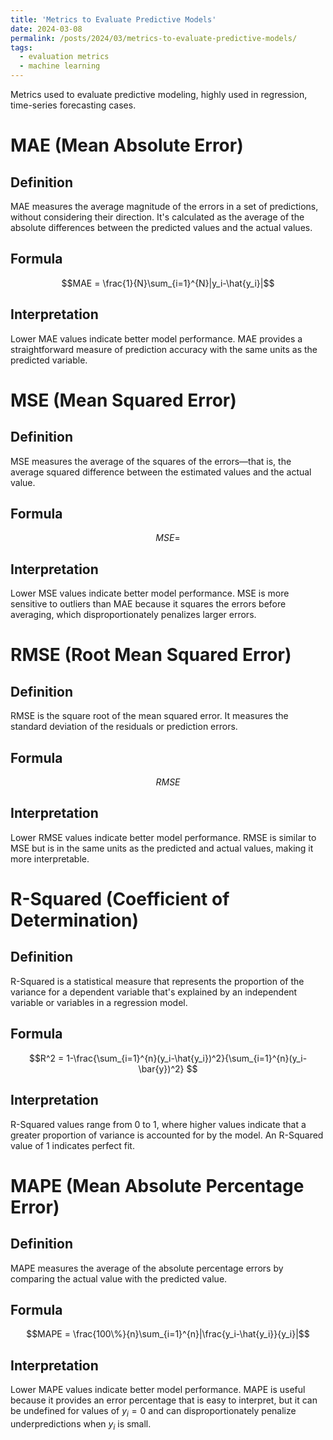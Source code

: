 ```yaml
---
title: 'Metrics to Evaluate Predictive Models'
date: 2024-03-08
permalink: /posts/2024/03/metrics-to-evaluate-predictive-models/
tags:
  - evaluation metrics
  - machine learning
---
```


Metrics used to evaluate predictive modeling, highly used in regression, time-series forecasting cases. 

MAE (Mean Absolute Error)
======
Definition
------
MAE measures the average magnitude of the errors in a set of predictions, without considering their direction.
It's calculated as the average of the absolute differences between the predicted values and the actual values.

Formula
------
$$MAE = \frac{1}{N}\sum_{i=1}^{N}|y_i-\hat{y_i}|$$

Interpretation
------
Lower MAE values indicate better model performance. MAE provides a straightforward measure of prediction accuracy with the same units as the predicted variable.

MSE (Mean Squared Error)
======
Definition
------
MSE measures the average of the squares of the errors—that is, the average squared difference between the estimated values and the actual value.

Formula
------
$$MSE = $$

Interpretation
------
Lower MSE values indicate better model performance. MSE is more sensitive to outliers than MAE because it squares the errors before averaging, which disproportionately penalizes larger errors.

RMSE (Root Mean Squared Error)
======
Definition
------
RMSE is the square root of the mean squared error. 
It measures the standard deviation of the residuals or prediction errors.

Formula
------
$$RMSE$$

Interpretation
------
Lower RMSE values indicate better model performance. RMSE is similar to MSE but is in the same units as the predicted and actual values, making it more interpretable.

R-Squared (Coefficient of Determination)
======
Definition
------
R-Squared is a statistical measure that represents the proportion of the variance for a dependent variable that's explained by an independent variable or variables in a regression model.

Formula
------
$$R^2 
= 1-\frac{\sum_{i=1}^{n}(y_i-\hat{y_i})^2}{\sum_{i=1}^{n}(y_i-\bar{y})^2}
$$

Interpretation
------
R-Squared values range from 0 to 1, where higher values indicate that a greater proportion of variance is accounted for by the model. An R-Squared value of 1 indicates perfect fit.

MAPE (Mean Absolute Percentage Error)
======

Definition
------
MAPE measures the average of the absolute percentage errors by comparing the actual value with the predicted value.

Formula
------ 
$$MAPE = \frac{100\%}{n}\sum_{i=1}^{n}|\frac{y_i-\hat{y_i}}{y_i}|$$

Interpretation
------
Lower MAPE values indicate better model performance. 
MAPE is useful because it provides an error percentage that is easy to interpret, but it can be undefined for values of $y_i = 0$ and can disproportionately penalize underpredictions when $y_i$ is small.

